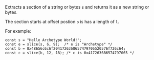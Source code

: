 Extracts a section of a string or bytes `s` and returns it as a new string or bytes.

The section starts at offset postion `o` is has a length of `l`.

For example:
```archetype
const s = "Hello Archetype World!";
const e = slice(s, 6, 9);  /* e is "Archetype" */
const b = 0x48656c6c6f2041726368657479706520576f726c64;
const c = slice(b, 12, 18); /* c is 0x417263686574797065 */
```